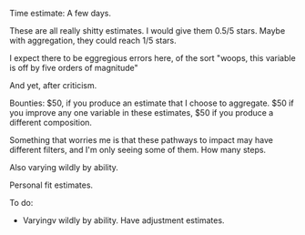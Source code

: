 Time estimate: A few days.

These are all really shitty estimates. I would give them 0.5/5 stars. Maybe with aggregation, they could reach 1/5 stars.

I expect there to be eggregious errors here, of the sort "woops, this variable is off by five orders of magnitude"

And yet, after criticism.

Bounties: $50, if you produce an estimate that I choose to aggregate. $50 if you improve any one variable in these estimates, $50 if you produce a different composition.

Something that worries me is that these pathways to impact may have different filters, and I'm only seeing some of them. How many steps.

Also varying wildly by ability.

Personal fit estimates.

To do:

- Varyingv wildly by ability. Have adjustment estimates.
